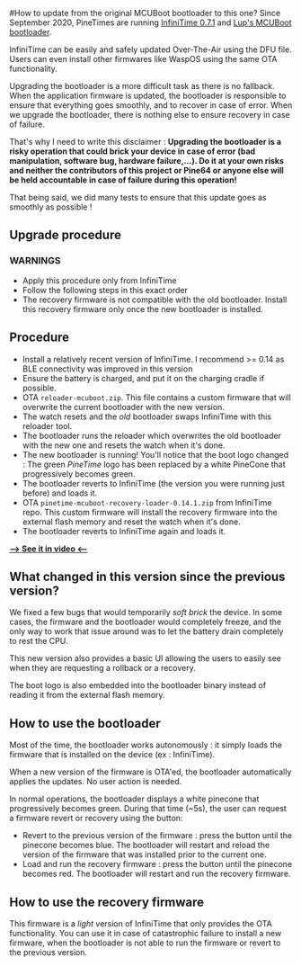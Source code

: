 #How to update from the original MCUBoot bootloader to this one?
Since September 2020, PineTimes are running [InfiniTime 0.7.1](https://github.com/JF002/InfiniTime/releases/tag/0.7.1) and [Lup's MCUBoot bootloader](https://github.com/lupyuen/pinetime-rust-mynewt/releases/tag/v4.1.7).

InfiniTime can be easily and safely updated Over-The-Air using the DFU file. Users can even install other firmwares like WaspOS using the same OTA functionality.

Upgrading the bootloader is a more difficult task as there is no fallback. When the application firmware is updated, the bootloader is responsible to ensure that everything goes smoothly, and to recover in case of error. When we upgrade the bootloader, there is nothing else to ensure recovery in case of failure.

That's why I need to write this disclaimer : **Upgrading the bootloader is a risky operation that could brick your device in case of error (bad manipulation, software bug, hardware failure,...). Do it at your own risks and neither the contributors of this project or Pine64 or anyone else will be held accountable in case of failure during this operation!**

That being said, we did many tests to ensure that this update goes as smoothly as possible !

## Upgrade procedure 

### WARNINGS

 - Apply this procedure only from InfiniTime
 - Follow the following steps in this exact order
 - The recovery firmware is not compatible with the old bootloader. Install this recovery firmware only once the new bootloader is installed.

## Procedure

 - Install a relatively recent version of InfiniTime. I recommend >= 0.14 as BLE connectivity was improved in this version
 - Ensure the battery is charged, and put it on the charging cradle if possible.
 - OTA `reloader-mcuboot.zip`. This file contains a custom firmware that will overwrite the current bootloader with the new version.
 - The watch resets and the *old* bootloader swaps InfiniTime with this reloader tool.
 - The bootloader runs the reloader which overwrites the old bootloader with the new one and resets the watch when it's done.
 - The new bootloader is running! You'll notice that the boot logo changed : The green *PineTime* logo has been replaced by a white PineCone that progressively becomes green.
 - The bootloader reverts to InfiniTime (the version you were running just before) and loads     it.
 - OTA `pinetime-mcuboot-recovery-loader-0.14.1.zip` from InfiniTime repo. This custom firmware will install the recovery firmware into the external flash memory and reset the watch when it's done.
 - The bootloader reverts to InfiniTime again and loads it.

[**--> See it in video <--**](https://video.codingfield.com/videos/watch/831077c5-16f3-47b4-9b2b-c4bbfecc6529)

## What changed in this version since the previous version?

We fixed a few bugs that would temporarily *soft brick* the device. In some cases, the firmware and the bootloader would completely freeze, and the only way to work that issue around was to let the battery drain completely to rest the CPU.

This new version also provides a basic UI allowing the users to easily see when they are requesting a rollback or a recovery. 

The boot logo is also embedded into the bootloader binary instead of reading it from the external flash memory.

## How to use the bootloader

Most of the time, the bootloader works autonomously : it simply loads the firmware that is installed on the device (ex : InfiniTime).

When a new version of the firmware is OTA'ed, the bootloader automatically applies the updates. No user action is needed.

In normal operations, the bootloader displays a white pinecone that progressively becomes green. During that time (~5s), the user can request a firmware revert or recovery using the button:

 - Revert to the previous version of the firmware : press the button until the pinecone becomes blue. The bootloader will restart and reload the version of the firmware that was installed prior to the current one.
 - Load and run the recovery firmware : press the button until the pinecone becomes red. The bootloader will restart and run the recovery firmware. 

## How to use the recovery firmware

This firmware is a *light* version of InfiniTime that only provides the OTA functionality. You can use it in case of catastrophic failure to install a new firmware, when the bootloader is not able to run the firmware or revert to the previous version.